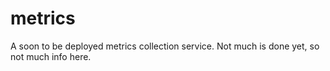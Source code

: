 # metrics

A soon to be deployed metrics collection service. Not much is done yet, so not much info here.